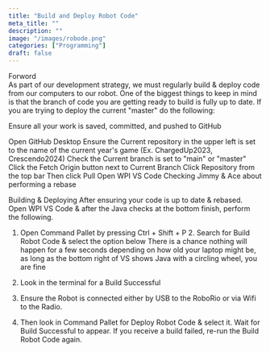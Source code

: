 ```yaml
---
title: "Build and Deploy Robot Code"
meta_title: ""
description: ""
image: "/images/robode.png"
categories: ["Programming"]
draft: false
---
```


Forword\
As part of our development strategy, we must regularly build & deploy code from our computers to our robot. One of the biggest things to keep in mind is that the branch of code you are getting ready to build is fully up to date. If you are trying to deploy the current "master" do the following:

Ensure all your work is saved, committed, and pushed to GitHub

Open GitHub Desktop
Ensure the Current repository in the upper left is set to the name of the current year's game (Ex. ChargedUp2023, Crescendo2024)
Check the Current branch is set to "main" or "master"
Click the Fetch Origin button next to Current Branch
Click Repository from the top bar
Then click Pull
Open WPI VS Code
Checking Jimmy & Ace about performing a rebase

Building & Deploying
After ensuring your code is up to date & rebased. Open WPI VS Code & after the Java checks at the bottom finish, perform the following.

1. Open Command Pallet by pressing Ctrl + Shift + P  2. Search for Build Robot Code & select the option below  There is a chance nothing will happen for a few seconds depending on how old your laptop might be, as long as the bottom right of VS shows Java with a circling wheel, you are fine

3. Look in the terminal for a Build Successful 

4. Ensure the Robot is connected either by USB to the RoboRio or via Wifi to the Radio.

5. Then look in Command Pallet for Deploy Robot Code & select it. Wait for Build Successful to appear. If you receive a build failed, re-run the Build Robot Code again.